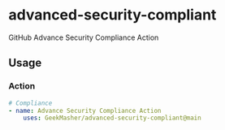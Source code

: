 # advanced-security-compliant

GitHub Advance Security Compliance Action


## Usage

### Action

```yaml
# Compliance
- name: Advance Security Compliance Action
    uses: GeekMasher/advanced-security-compliant@main
```
